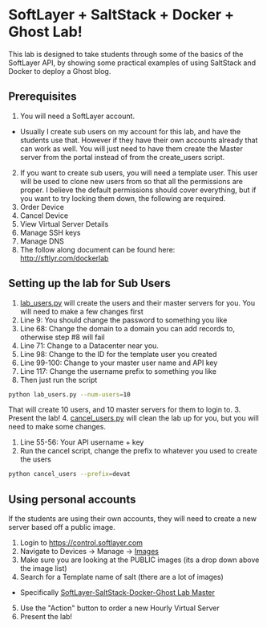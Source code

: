 # SoftLayer + SaltStack + Docker + Ghost Lab!

This lab is designed to take students through some of the basics of the SoftLayer API, by showing some practical examples of using SaltStack and Docker to deploy a Ghost blog.

## Prerequisites 
1. You will need a SoftLayer account.
  * Usually I create sub users on my account for this lab, and have the students use that. However if they have their own accounts already that can work as well. You will just need to have them create the Master server from the portal instead of from the create_users script.
2. If you want to create sub users, you will need a template user. This user will be used to clone new users from so that all the permissions are proper. I believe the default permissions should cover everything, but if you want to try locking them down, the following are required.
  1. Order Device
  2. Cancel Device
  3. View Virtual Server Details
  4. Manage SSH keys
  5. Manage DNS
3. The follow along document can be found here: http://sftlyr.com/dockerlab

## Setting up the lab for Sub Users
1. [lab_users.py](https://github.com/allmightyspiff/softlayer-examples/blob/master/salt-docker-lab/LabSetup/lab_users.py) will create the users and their master servers for you. You will need to make a few changes first
  1. Line 9: You should change the password to something you like
  2. Line 68: Change the domain to a domain you can add records to, otherwise step #8 will fail
  3. Line 71: Change to a Datacenter near you. 
  4. Line 98: Change to the ID for the template user you created
  5. Line 99-100: Change to your master user name and API key
  6. Line 117: Change the username prefix to something you like
2. Then just run the script

  ```bash
python lab_users.py --num-users=10
  ```
  
  That will create 10 users, and 10 master servers for them to login to.
3. Present the lab!
4. [cancel_users.py](https://github.com/allmightyspiff/softlayer-examples/blob/master/salt-docker-lab/LabSetup/cancel_users.py) will clean the lab up for you, but you will need to make some changes. 
  1. Line 55-56: Your API username + key
5. Run the cancel script, change the prefix to whatever you used to create the users
```bash
python cancel_users --prefix=devat
```

## Using personal accounts
If the students are using their own accounts, they will need to create a new server based off a public image. 

1. Login to https://control.softlayer.com
2. Navigate to Devices -> Manage -> [Images](https://control.softlayer.com/devices/images)
3. Make sure you are looking at the PUBLIC images (its a drop down above the image list)
4. Search for a Template name of salt (there are a lot of images)
  * Specifically [SoftLayer-SaltStack-Docker-Ghost Lab Master](https://control.softlayer.com/devices/images/450151?imageType=public)
5. Use the "Action" button to order a new Hourly Virtual Server
6. Present the lab!



